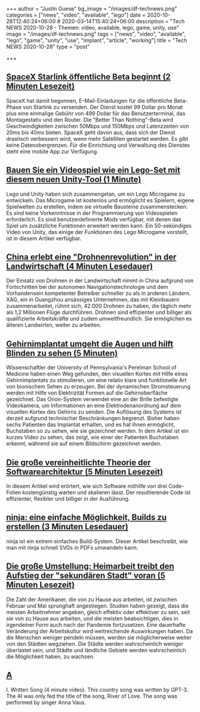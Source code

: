 +++
author = "Justin Guese"
bg_image = "/images/df-technews.png"
categories = ["news", "video", "available", "lego"]
date = 2020-10-28T12:40:24+06:00 # 2020-03-14T15:40:24+06:00
description = "Tech NEWS 2020-10-28 - Themen: video, available, lego, game, unity, use"
image = "/images/df-technews.png"
tags = ["news", "video", "available", "lego", "game", "unity", "use", "implant", "article", "working"]
title = "Tech NEWS 2020-10-28"
type = "post"

+++

## [SpaceX Starlink öffentliche Beta beginnt (2 Minuten Lesezeit)](https://arstechnica.com/information-technology/2020/10/spacex-starlink-public-beta-begins-its-99-a-month-plus-500-up-front//1/010001756eb05502-4a002d62-2e54-4f44-8616-e3b9f3846135-000000/LwSfA_hMGa-lSrCC1Z0O70ME2QEPj2xpicd_deonRns=164)

 SpaceX hat damit begonnen, E-Mail-Einladungen für die öffentliche Beta-Phase von Starlink zu versenden. Der Dienst kostet 99 Dollar pro Monat plus eine einmalige Gebühr von 499 Dollar für das Benutzerterminal, das Montagestativ und den Router. Die "Better Than Nothing"-Beta wird Geschwindigkeiten zwischen 50Mbps und 150Mbps und Latenzzeiten von 20ms bis 40ms bieten. SpaceX geht davon aus, dass sich der Dienst drastisch verbessern wird, wenn mehr Satelliten gestartet werden. Es gibt keine Datenobergrenzen. Für die Einrichtung und Verwaltung des Dienstes steht eine mobile App zur Verfügung.

## [Bauen Sie ein Videospiel wie ein Lego-Set mit diesem neuen Unity-Tool (1 Minute)](https://www.theverge.com/2020/10/26/21535212/lego-microgame-unity-game-engine-programming/1/010001756eb05502-4a002d62-2e54-4f44-8616-e3b9f3846135-000000/uVTEcKda4f6wHedTN5k9MG2QNPsMtET9Xw-GPKmfwlU=164)

 Lego und Unity haben sich zusammengetan, um ein Lego Microgame zu entwickeln. Das Microgame ist kostenlos und ermöglicht es Spielern, eigene Spielwelten zu erstellen, indem sie virtuelle Bausteine zusammenstecken. Es sind keine Vorkenntnisse in der Programmierung von Videospielen erforderlich. Es sind benutzerdefinierte Mods verfügbar, mit denen das Spiel um zusätzliche Funktionen erweitert werden kann. Ein 50-sekündiges Video von Unity, das einige der Funktionen des Lego Microgame vorstellt, ist in diesem Artikel verfügbar.

## [China erlebt eine "Drohnenrevolution" in der Landwirtschaft (4 Minuten Lesedauer)](https://asiatimes.com/2020/10/china-experiencing-a-drone-revolution-in-agriculture//1/010001756eb05502-4a002d62-2e54-4f44-8616-e3b9f3846135-000000/gyxWmFw_NsrPpPVnkw-IRYYNJqxS8wNGvLNYeQ5iTZs=164)

 Der Einsatz von Drohnen in der Landwirtschaft nimmt in China aufgrund von Fortschritten bei der autonomen Navigationstechnologie und dem Vorhandensein kompetenter Betreiber schneller zu als in anderen Ländern. XAG, ein in Guangzhou ansässiges Unternehmen, das mit Kleinbauern zusammenarbeitet, rühmt sich, 42.000 Drohnen zu haben, die täglich mehr als 1,2 Millionen Flüge durchführen. Drohnen sind effizienter und billiger als qualifizierte Arbeitskräfte und zudem umweltfreundlich. Sie ermöglichen es älteren Landwirten, weiter zu arbeiten.

## [Gehirnimplantat umgeht die Augen und hilft Blinden zu sehen (5 Minuten)](https://spectrum.ieee.org/the-human-os/biomedical/bionics/progress-toward-a-brain-implant-for-the-blind/1/010001756eb05502-4a002d62-2e54-4f44-8616-e3b9f3846135-000000/c1BWuT6MfyFfA1fAaFL8JxHDq3s8Lkhrr8mk4YnALNk=164)

 Wissenschaftler der University of Pennsylvania's Perelman School of Medicine haben einen Weg gefunden, den visuellen Kortex mit Hilfe eines Gehirnimplantats zu stimulieren, um eine relativ klare und funktionelle Art von bionischem Sehen zu erzeugen. Bei der dynamischen Stromsteuerung werden mit Hilfe von Elektrizität Formen auf die Gehirnoberfläche gezeichnet. Das Orion-System verwendet eine an der Brille befestigte Videokamera, um Informationen an eine Elektrodenanordnung auf dem visuellen Kortex des Gehirns zu senden. Die Auflösung des Systems ist derzeit aufgrund technischer Beschränkungen begrenzt. Bisher haben sechs Patienten das Implantat erhalten, und es hat ihnen ermöglicht, Buchstaben so zu sehen, wie sie gezeichnet werden. In dem Artikel ist ein kurzes Video zu sehen, das zeigt, wie einer der Patienten Buchstaben erkennt, während sie auf einem Bildschirm gezeichnet werden.

## [Die große vereinheitlichte Theorie der Softwarearchitektur (5 Minuten Lesezeit)](https://danuker.go.ro/the-grand-unified-theory-of-software-architecture.html/1/010001756eb05502-4a002d62-2e54-4f44-8616-e3b9f3846135-000000/mXATjDy-155s_Phoxfkc_TVXZR_77sjtQGKIU30P7nk=164)

 In diesem Artikel wird erörtert, wie sich Software mithilfe von drei Code-Folien kostengünstig warten und skalieren lässt. Der resultierende Code ist effizienter, flexibler und billiger in der Ausführung.

## [ninja: eine einfache Möglichkeit, Builds zu erstellen (3 Minuten Lesedauer)](https://jvns.ca/blog/2020/10/26/ninja--a-simple-way-to-do-builds//1/010001756eb05502-4a002d62-2e54-4f44-8616-e3b9f3846135-000000/jxX27LVNBjVlU4wm0GW56ZRlHkEkmHYqe6oGc6gdFzY=164)

 ninja ist ein extrem einfaches Build-System. Dieser Artikel beschreibt, wie man mit ninja schnell SVGs in PDFs umwandeln kann.

## [Die große Umstellung: Heimarbeit treibt den Aufstieg der "sekundären Stadt" voran (5 Minuten Lesezeit)](https://www.theguardian.com/cities/2020/oct/26/the-great-rebalancing-working-from-home-fuels-rise-of-the-secondary-city/1/010001756eb05502-4a002d62-2e54-4f44-8616-e3b9f3846135-000000/5eIAzfoGyrdLf2HgQ7xI9gRhHpLimiL1Xj_e99HrX5A=164)

 Die Zahl der Amerikaner, die von zu Hause aus arbeiten, ist zwischen Februar und Mai sprunghaft angestiegen. Studien haben gezeigt, dass die meisten Arbeitnehmer angeben, gleich effektiv oder effektiver zu sein, seit sie von zu Hause aus arbeiten, und die meisten beabsichtigen, dies in irgendeiner Form auch nach der Pandemie fortzusetzen. Eine dauerhafte Veränderung der Arbeitskultur wird weitreichende Auswirkungen haben. Da die Menschen weniger pendeln müssen, werden sie möglicherweise weiter von den Städten wegziehen. Die Städte werden wahrscheinlich weniger überlastet sein, und Städte und ländliche Gebiete werden wahrscheinlich die Möglichkeit haben, zu wachsen.

## [ A](https://www.youtube.com/watch?v=QX2XCBH-6zQ/1/010001756eb05502-4a002d62-2e54-4f44-8616-e3b9f3846135-000000/hcDGwn5bBscqaB_ee4X--5JVCveouLWVrBV1y8G23pg=164)

I. Written Song (4 minute video). This country song was written by GPT-3. The AI was only fed the title of the song, River of Love. The song was performed by singer Anna Vaus.

